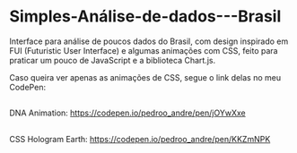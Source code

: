 # Simples-Análise-de-dados---Brasil
Interface para análise de poucos dados do Brasil, com design inspirado em FUI (Futuristic User Interface) e algumas animações com CSS, feito para praticar um pouco de JavaScript e a biblioteca Chart.js.

Caso queira ver apenas as animações de CSS, segue o link delas no meu CodePen:
##
DNA Animation: https://codepen.io/pedroo_andre/pen/jOYwXxe
##
CSS Hologram Earth: https://codepen.io/pedroo_andre/pen/KKZmNPK
